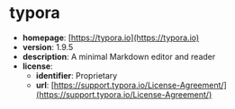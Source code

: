 # typora

- **homepage**: [https://typora.io](https://typora.io)
- **version**: 1.9.5
- **description**: A minimal Markdown editor and reader
- **license**:
  - **identifier**: Proprietary
  - **url**: [https://support.typora.io/License-Agreement/](https://support.typora.io/License-Agreement/)

